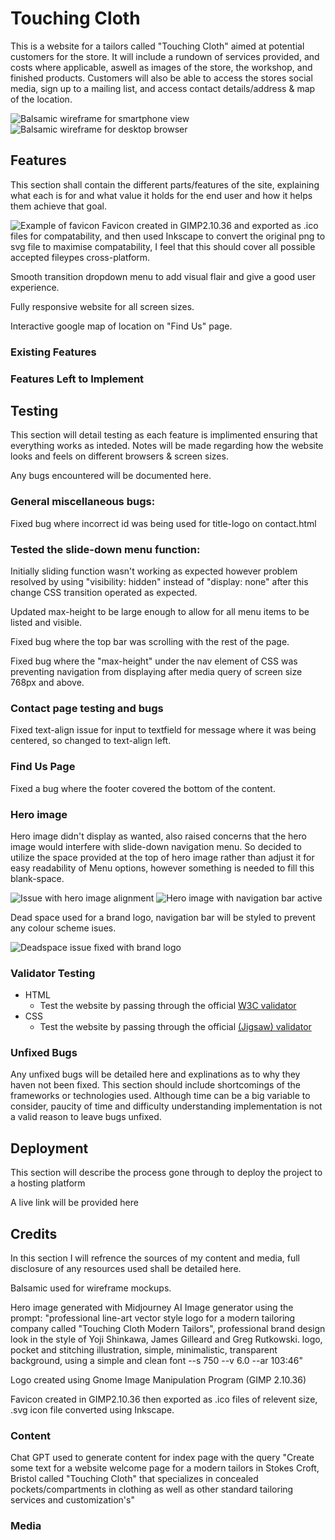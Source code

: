 # Touching Cloth 

This is a website for a tailors called "Touching Cloth" aimed at potential customers for the store. It will include a rundown of services provided, and costs where applicable, aswell as images of the store, the workshop, and finished products. Customers will also be able to access the stores social media, sign up to a mailing list, and access contact details/address & map of the location.

![Balsamic wireframe for smartphone view](assets/readme/images/touching-cloth-smart-wf.png)
![Balsamic wireframe for desktop browser](assets/readme/images/touching-cloth-browser-wf.png)

## Features 

This section shall contain the different parts/features of the site, explaining what each is for and what value it holds for the end user and how it helps them achieve that goal.

![Example of favicon](assets/images/favicon/touching-cloth-icon-144.ico) Favicon created in GIMP2.10.36 and exported as .ico files for compatability, and then used Inkscape to convert the original png to svg file to maximise compatability, I feel that this should cover all possible accepted fileypes cross-platform.

Smooth transition dropdown menu to add visual flair and give a good user experience.

Fully responsive website for all screen sizes.

Interactive google map of location on "Find Us" page.

### Existing Features

### Features Left to Implement

## Testing 

This section will detail testing as each feature is implimented ensuring that everything works as inteded. Notes will be made regarding how the website looks and feels on different browsers & screen sizes.

Any bugs encountered will be documented here.

### General miscellaneous bugs:

Fixed bug where incorrect id was being used for title-logo on contact.html

### Tested the slide-down menu function:

Initially sliding function wasn't working as expected however problem resolved by using "visibility: hidden" instead of "display: none" after this change CSS transition operated as expected. 

Updated max-height to be large enough to allow for all menu items to be listed and visible.

Fixed bug where the top bar was scrolling with the rest of the page.

Fixed bug where the "max-height" under the nav element of CSS was preventing navigation from displaying after media query of screen size 768px and above.

### Contact page testing and bugs

Fixed text-align issue for input to textfield for message where it was being centered, so changed to text-align left.

### Find Us Page

Fixed a bug where the footer covered the bottom of the content.

### Hero image

Hero image didn't display as wanted, also raised concerns that the hero image would interfere with slide-down navigation menu. So decided to utilize the space provided at the top of hero image rather than adjust it for easy readability of Menu options, however something is needed to fill this blank-space.

![Issue with hero image alignment](assets/readme/images/hero-issue.png) ![Hero image with navigation bar active](assets/readme/images/hero-issue-menu.png)

Dead space used for a brand logo, navigation bar will be styled to prevent any colour scheme isues.

![Deadspace issue fixed with brand logo](assets/readme/images/fix-with-logo.png)

### Validator Testing 

- HTML
  - Test the website by passing through the official [W3C validator](https://validator.w3.org/)
- CSS
  - Test the website by passing through the official [(Jigsaw) validator](https://jigsaw.w3.org/css-validator/)

### Unfixed Bugs

Any unfixed bugs will be detailed here and explinations as to why they haven not been fixed. This section should include shortcomings of the frameworks or technologies used. Although time can be a big variable to consider, paucity of time and difficulty understanding implementation is not a valid reason to leave bugs unfixed.

## Deployment

This section will describe the process gone through to deploy the project to a hosting platform

A live link will be provided here

## Credits 

In this section I will refrence the sources of my content and media, full disclosure of any resources used shall be detailed here.

Balsamic used for wireframe mockups.

Hero image generated with Midjourney AI Image generator using the prompt: "professional line-art vector style logo for a modern tailoring company called "Touching Cloth Modern Tailors", professional brand design look in the style of Yoji Shinkawa, James Gilleard and Greg Rutkowski. logo, pocket and stitching illustration, simple, minimalistic, transparent background, using a simple and clean font --s 750 --v 6.0 --ar 103:46"

Logo created using Gnome Image Manipulation Program (GIMP 2.10.36)

Favicon created in GIMP2.10.36 then exported as .ico files of relevent size, .svg icon file converted using Inkscape.

### Content 

Chat GPT used to generate content for index page with the query "Create some text for a website welcome page for a modern tailors in Stokes Croft, Bristol called "Touching Cloth" that specializes in concealed pockets/compartments in clothing as well as other standard tailoring services and customization's"

### Media